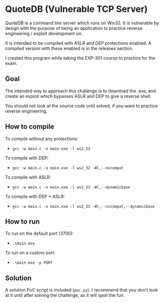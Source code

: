 # QuoteDB (Vulnerable TCP Server)

QuoteDB is a command line server which runs on Win32. It is vulnerable
by design with the purpose of being an application to practice reverse engineering / exploit development on.

It is intended to be compiled with ASLR and DEP protections enabled. A compiled version with these enabled is in the releases section.

I created this program while taking the EXP-301 course to practice for the exam.

## Goal

The intended way to approach this challenge is to download the .exe, and create an exploit which bypasses ASLR and DEP to give a reverse shell. 

You should not look at the source code until solved, if you want to practice reverse engineering.

## How to compile

To compile without any protections:
- `gcc -w main.c -o main.exe -l ws2_32`

To compile with DEP:
- `gcc -w main.c -o main.exe -l ws2_32 -Wl,--nxcompat`

To compile with ASLR:
- `gcc -w main.c -o main.exe -l ws2_32 -Wl,--dynamicbase`

To compile with DEP + ASLR:
- `gcc -w main.c -o main.exe -l ws2_32 -Wl,--nxcompat,--dynamicbase`

## How to run

To run on the default port (3700):
- `.\main.exe`

To run on a custom port:
- `.\main.exe -p PORT`

## Solution

A solution PoC script is included (`poc.py`). I recommend that you don't look at it until after solving the challenge, as it will spoil the fun.
